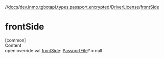 //[docs](../../../index.md)/[dev.inmo.tgbotapi.types.passport.encrypted](../index.md)/[DriverLicense](index.md)/[frontSide](front-side.md)



# frontSide  
[common]  
Content  
open override val [frontSide](front-side.md): [PassportFile](../-passport-file/index.md)? = null  



